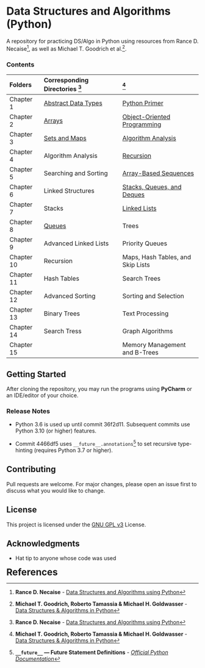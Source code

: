 # Data Structures and Algorithms (Python)

A repository for practicing DS/Algo in Python using resources from 
Rance D. Necaise<span title="Rance D. Necaise - Data Structures and Algorithms using Python">[^1]</span>,
as well as Michael T. Goodrich et al.<span title="Michael T. Goodrich, Roberto Tamassia & Michael H. Goldwasser - Data Structures & Algorithms in Python">[^2]</span>.

### Contents

| Folders    | Corresponding Directories            [^1] |     | [^2]                                             |
|:-----------|:------------------------------------------|-----|:-------------------------------------------------|
| Chapter 1  | [Abstract Data Types](RDNecaise/Chapter1) |     | [Python Primer](Goodrich/Chapter1)               |
| Chapter 2  | [Arrays](RDNecaise/Chapter2)              |     | [Object-Oriented Programming](Goodrich/Chapter2) |
| Chapter 3  | [Sets and Maps](RDNecaise/Chapter3)       |     | [Algorithm Analysis](Goodrich/Chapter3)          |
| Chapter 4  | Algorithm Analysis                        |     | [Recursion](Goodrich/Chapter4)                   |
| Chapter 5  | Searching and Sorting                     |     | [Array-Based Sequences](Goodrich/Chapter5)       |
| Chapter 6  | Linked Structures                         |     | [Stacks, Queues, and Deques](Goodrich/Chapter6)  |
| Chapter 7  | Stacks                                    |     | [Linked Lists](Goodrich/Chapter7)                |
| Chapter 8  | [Queues](RDNecaise/Chapter8)              |     | Trees                                            |
| Chapter 9  | Advanced Linked Lists                     |     | Priority Queues                                  |
| Chapter 10 | Recursion                                 |     | Maps, Hash Tables, and Skip Lists                |
| Chapter 11 | Hash Tables                               |     | Search Trees                                     |
| Chapter 12 | Advanced Sorting                          |     | Sorting and Selection                            |
| Chapter 13 | Binary Trees                              |     | Text Processing                                  |
| Chapter 14 | Search Tress                              |     | Graph Algorithms                                 |
| Chapter 15 |                                           |     | Memory Management and B-Trees                    |

## Getting Started

After cloning the repository, you may run the programs using **PyCharm** or an IDE/editor of your choice. 

### Release Notes

- Python 3.6 is used up until commit 36f2d11. Subsequent commits use Python 3.10 (or higher) features.

- Commit 4466df5 uses <span title=" __future__ — Future Statement Definitions - Official Python Documentation">`__future__.annotations`[^3]</span> 
to set recursive type-hinting (requires Python 3.7 or higher).

## Contributing

Pull requests are welcome. For major changes, please open an issue first to discuss what you would like to change.

## License

This project is licensed under the [GNU GPL v3](https://choosealicense.com/licenses/gpl-3.0/) License.

## Acknowledgments

* Hat tip to anyone whose code was used

<big><big><big>**References**</big></big></big>

[^1]: **Rance D. Necaise** - [Data Structures and Algorithms using Python](https://www.amazon.com/Data-Structures-Algorithms-Using-Python/dp/0470618299)

[^2]: **Michael T. Goodrich, Roberto Tamassia & Michael H. Goldwasser** - [Data Structures & Algorithms in Python](https://www.wiley.com/en-us/Data+Structures+and+Algorithms+in+Python-p-9781118290279)

[^3]: **`__future__` — Future Statement Definitions** - [_Official Python Documentation_](https://docs.python.org/3.11/library/__future__.html)
